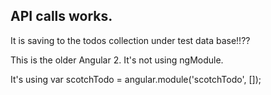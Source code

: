 ## API calls works.
It is saving to the todos collection under test data base!!??

This is the older Angular 2. It's not using ngModule.

It's using var scotchTodo = angular.module('scotchTodo', []);
